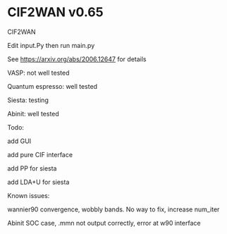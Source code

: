 # CIF2WAN v0.65
CIF2WAN

Edit input.Py then run main.py

See https://arxiv.org/abs/2006.12647 for details

VASP: not well tested

Quantum espresso: well tested

Siesta: testing

Abinit: well tested

Todo:

add GUI

add pure CIF interface

add PP for siesta

add LDA+U for siesta 

Known issues:

wannier90 convergence, wobbly bands. No way to fix, increase num_iter

Abinit SOC case, .mmn not output correctly, error at w90 interface

